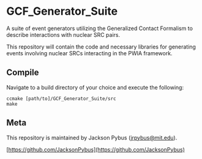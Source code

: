 # GCF_Generator_Suite
A suite of event generators utilizing the Generalized Contact Formalism to describe interactions with nuclear SRC pairs.

This repository will contain the code and necessary libraries for generating events involving nuclear SRCs interacting in the PWIA framework.

## Compile

Navigate to a build directory of your choice and execute the following:

```
ccmake [path/to]/GCF_Generator_Suite/src
make
```

## Meta

This repository is maintained by Jackson Pybus (jrpybus@mit.edu).

[https://github.com/JacksonPybus](https://github.com/JacksonPybus)